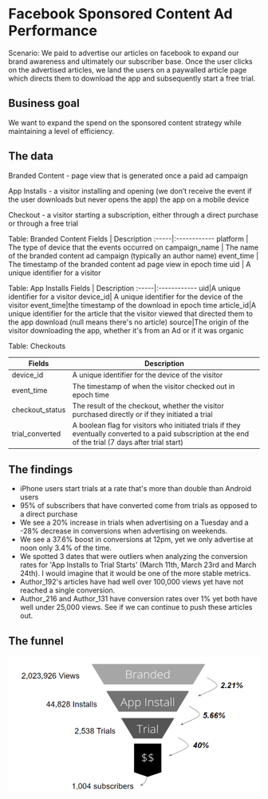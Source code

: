# Facebook Sponsored Content Ad Performance 

Scenario: We paid to advertise our articles on facebook to expand our brand awareness and ultimately our subscriber base. Once the user clicks on the advertised articles, we land the users on a paywalled article page which directs them to download the app and subsequently start a free trial. 

## Business goal
We want to expand the spend on the sponsored content strategy while maintaining a level of efficiency. 

## The data
Branded Content - page view that is generated once  a paid ad campaign

App Installs - a visitor installing and opening (we don’t receive the event if the user downloads but never opens the app) the app on a mobile device

Checkout - a visitor starting a subscription, either through a direct purchase or through a free trial

Table: Branded Content
Fields | Description 
:-----|:------------
 platform | The type of device that the events occurred on 
 campaign_name | The name of the branded content ad campaign (typically an author name) 
 event_time | The timestamp of the branded content ad page view in epoch time 
 uid | A unique identifier for a visitor 

Table: App Installs
 Fields | Description 
:-----|:------------
uid|A unique identifier for a visitor
device_id| A unique identifier for the device of the visitor
event_time|the timestamp of the download in epoch time
article_id|A unique identifier for the article that the visitor viewed that directed them to the app download (null means there's no article)
source|The origin of the visitor downloading the app, whether it's from an Ad or if it was organic

Table: Checkouts

 Fields | Description 
-----|------------
device_id|A unique identifier for the device of the visitor
event_time|The timestamp of when the visitor checked out in epoch time
checkout_status|The result of the checkout, whether the visitor purchased directly or if they initiated a trial
trial_converted|A boolean flag for visitors who initiated trials if they eventually converted to a paid subscription at the end of the trial (7 days after trial start)

## The findings
* iPhone users start trials at a rate that's more than double than Android users
* 95% of subscribers that have converted come from trials as opposed to a direct purchase
* We see a 20% increase in trials when advertising on a Tuesday and a -28% decrease in conversions when advertising on weekends.
* We see a 37.6% boost in conversions at 12pm, yet we only advertise at noon only 3.4% of the time.
* We spotted 3 dates that were outliers when analyzing the conversion rates for 'App Installs to Trial Starts' (March 11th, March 23rd and March 24th). I would imagine that it would be one of the more stable metrics.
* Author_192's articles have had well over 100,000 views yet have not reached a single conversion.
* Author_216 and Author_131 have conversion rates over 1% yet both have well under 25,000 views. See if we can continue to push these articles out.

## The funnel
<img src="performance.png">
